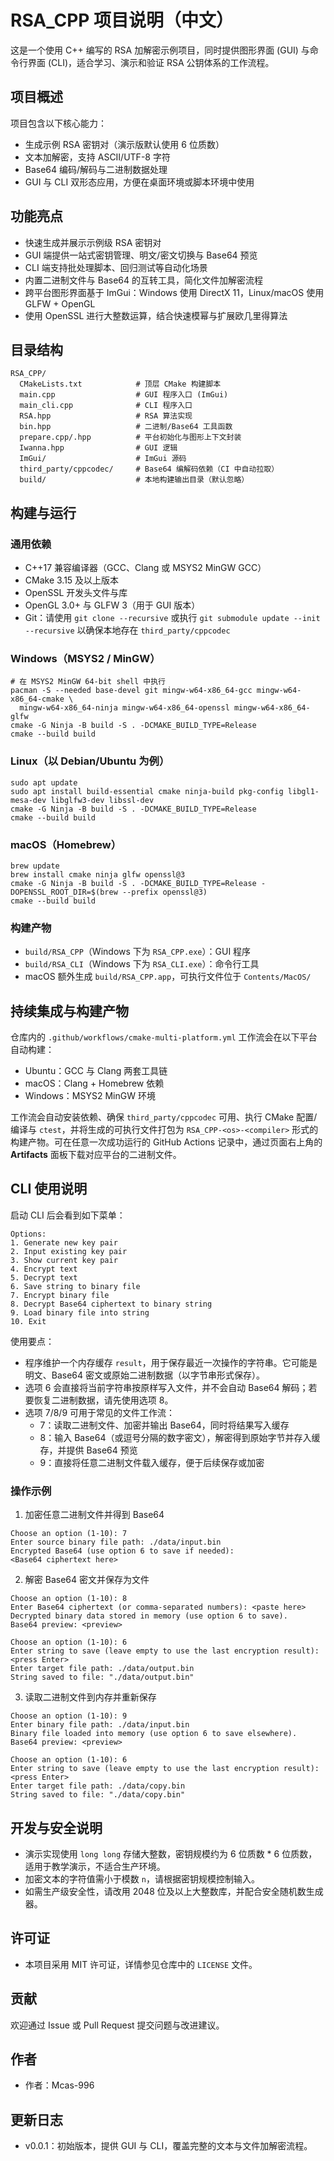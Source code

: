 # RSA_CPP 项目说明（中文）

这是一个使用 C++ 编写的 RSA 加解密示例项目，同时提供图形界面 (GUI) 与命令行界面 (CLI)，适合学习、演示和验证 RSA 公钥体系的工作流程。

## 项目概述

项目包含以下核心能力：
- 生成示例 RSA 密钥对（演示版默认使用 6 位质数）
- 文本加解密，支持 ASCII/UTF-8 字符
- Base64 编码/解码与二进制数据处理
- GUI 与 CLI 双形态应用，方便在桌面环境或脚本环境中使用

## 功能亮点

- 快速生成并展示示例级 RSA 密钥对
- GUI 端提供一站式密钥管理、明文/密文切换与 Base64 预览
- CLI 端支持批处理脚本、回归测试等自动化场景
- 内置二进制文件与 Base64 的互转工具，简化文件加解密流程
- 跨平台图形界面基于 ImGui：Windows 使用 DirectX 11，Linux/macOS 使用 GLFW + OpenGL
- 使用 OpenSSL 进行大整数运算，结合快速模幂与扩展欧几里得算法

## 目录结构

```
RSA_CPP/
  CMakeLists.txt            # 顶层 CMake 构建脚本
  main.cpp                  # GUI 程序入口 (ImGui)
  main_cli.cpp              # CLI 程序入口
  RSA.hpp                   # RSA 算法实现
  bin.hpp                   # 二进制/Base64 工具函数
  prepare.cpp/.hpp          # 平台初始化与图形上下文封装
  Iwanna.hpp                # GUI 逻辑
  ImGui/                    # ImGui 源码
  third_party/cppcodec/     # Base64 编解码依赖（CI 中自动拉取）
  build/                    # 本地构建输出目录（默认忽略）
```

## 构建与运行

### 通用依赖
- C++17 兼容编译器（GCC、Clang 或 MSYS2 MinGW GCC）
- CMake 3.15 及以上版本
- OpenSSL 开发头文件与库
- OpenGL 3.0+ 与 GLFW 3（用于 GUI 版本）
- Git：请使用 `git clone --recursive` 或执行 `git submodule update --init --recursive` 以确保本地存在 `third_party/cppcodec`

### Windows（MSYS2 / MinGW）
```
# 在 MSYS2 MinGW 64-bit shell 中执行
pacman -S --needed base-devel git mingw-w64-x86_64-gcc mingw-w64-x86_64-cmake \
  mingw-w64-x86_64-ninja mingw-w64-x86_64-openssl mingw-w64-x86_64-glfw
cmake -G Ninja -B build -S . -DCMAKE_BUILD_TYPE=Release
cmake --build build
```

### Linux（以 Debian/Ubuntu 为例）
```
sudo apt update
sudo apt install build-essential cmake ninja-build pkg-config libgl1-mesa-dev libglfw3-dev libssl-dev
cmake -G Ninja -B build -S . -DCMAKE_BUILD_TYPE=Release
cmake --build build
```

### macOS（Homebrew）
```
brew update
brew install cmake ninja glfw openssl@3
cmake -G Ninja -B build -S . -DCMAKE_BUILD_TYPE=Release -DOPENSSL_ROOT_DIR=$(brew --prefix openssl@3)
cmake --build build
```

### 构建产物
- `build/RSA_CPP`（Windows 下为 `RSA_CPP.exe`）：GUI 程序
- `build/RSA_CLI`（Windows 下为 `RSA_CLI.exe`）：命令行工具
- macOS 额外生成 `build/RSA_CPP.app`，可执行文件位于 `Contents/MacOS/`

## 持续集成与构建产物

仓库内的 `.github/workflows/cmake-multi-platform.yml` 工作流会在以下平台自动构建：
- Ubuntu：GCC 与 Clang 两套工具链
- macOS：Clang + Homebrew 依赖
- Windows：MSYS2 MinGW 环境

工作流会自动安装依赖、确保 `third_party/cppcodec` 可用、执行 CMake 配置/编译与 `ctest`，并将生成的可执行文件打包为 `RSA_CPP-<os>-<compiler>` 形式的构建产物。可在任意一次成功运行的 GitHub Actions 记录中，通过页面右上角的 **Artifacts** 面板下载对应平台的二进制文件。

## CLI 使用说明

启动 CLI 后会看到如下菜单：
```
Options:
1. Generate new key pair
2. Input existing key pair
3. Show current key pair
4. Encrypt text
5. Decrypt text
6. Save string to binary file
7. Encrypt binary file
8. Decrypt Base64 ciphertext to binary string
9. Load binary file into string
10. Exit
```

使用要点：
- 程序维护一个内存缓存 `result`，用于保存最近一次操作的字符串。它可能是明文、Base64 密文或原始二进制数据（以字节串形式保存）。
- 选项 6 会直接将当前字符串按原样写入文件，并不会自动 Base64 解码；若要恢复二进制数据，请先使用选项 8。
- 选项 7/8/9 可用于常见的文件工作流：
  - 7：读取二进制文件、加密并输出 Base64，同时将结果写入缓存
  - 8：输入 Base64（或逗号分隔的数字密文），解密得到原始字节并存入缓存，并提供 Base64 预览
  - 9：直接将任意二进制文件载入缓存，便于后续保存或加密

### 操作示例

1) 加密任意二进制文件并得到 Base64
```
Choose an option (1-10): 7
Enter source binary file path: ./data/input.bin
Encrypted Base64 (use option 6 to save if needed):
<Base64 ciphertext here>
```

2) 解密 Base64 密文并保存为文件
```
Choose an option (1-10): 8
Enter Base64 ciphertext (or comma-separated numbers): <paste here>
Decrypted binary data stored in memory (use option 6 to save).
Base64 preview: <preview>

Choose an option (1-10): 6
Enter string to save (leave empty to use the last encryption result):
<press Enter>
Enter target file path: ./data/output.bin
String saved to file: "./data/output.bin"
```

3) 读取二进制文件到内存并重新保存
```
Choose an option (1-10): 9
Enter binary file path: ./data/input.bin
Binary file loaded into memory (use option 6 to save elsewhere).
Base64 preview: <preview>

Choose an option (1-10): 6
Enter string to save (leave empty to use the last encryption result):
<press Enter>
Enter target file path: ./data/copy.bin
String saved to file: "./data/copy.bin"
```

## 开发与安全说明

- 演示实现使用 `long long` 存储大整数，密钥规模约为 6 位质数 * 6 位质数，适用于教学演示，不适合生产环境。
- 加密文本的字符值需小于模数 `n`，请根据密钥规模控制输入。
- 如需生产级安全性，请改用 2048 位及以上大整数库，并配合安全随机数生成器。

## 许可证

- 本项目采用 MIT 许可证，详情参见仓库中的 `LICENSE` 文件。

## 贡献

欢迎通过 Issue 或 Pull Request 提交问题与改进建议。

## 作者

- 作者：Mcas-996

## 更新日志

- v0.0.1：初始版本，提供 GUI 与 CLI，覆盖完整的文本与文件加解密流程。

